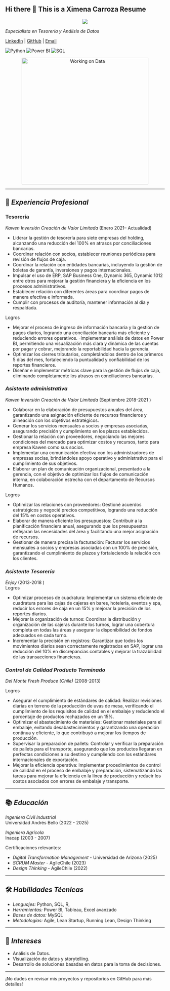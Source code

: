 ## Hi there 👋 This is a Ximena Carroza Resume
<p align="center">
  <img src="https://readme-typing-svg.herokuapp.com?color=0366d6&lines=Hello+World!;Bienvenido+a+mi+perfil+de+GitHub!;Innovación+y+Análisis+de+Datos!" />
</p>

*Especialista en Tesoreria y Análisis de Datos*  

[LinkedIn](https:/www.linkedin.com/in/ximena-carroza) | [GitHub](https://github.com/XimenaCarroza/) | [Email](mailto:ximenacarrozap@gmail.com)  

![Python](https://img.shields.io/badge/Python-3.9-blue)  ![Power BI](https://img.shields.io/badge/Power%20BI-Data%20Visualization-orange) ![SQL](https://img.shields.io/badge/SQL-Database%20Management-brightgreen)

<p align="center">
<img src="https://media4.giphy.com/media/v1.Y2lkPTc5MGI3NjExYXlkM3ZhaGIyYmJuY2NrdW52bDBia25vcjY0YWVmNDViMGw0bngwYiZlcD12MV9pbnRlcm5hbF9naWZfYnlfaWQmY3Q9Zw/heIX5HfWgEYlW/giphy.gif" width="400" alt="Working on Data">  
</p>

---

## 💼 *Experiencia Profesional*  

### **Tesorería**  
*Kawen Inversión Creación de Valor Limitada* (Enero 2021– Actualidad)   
- Liderar la gestión de tesorería para siete empresas del holding, alcanzando una reducción del 100% en atrasos por conciliaciones bancarias. 
- Coordinar relación con socios, establecer reuniones periódicas para revisión de flujos de caja. 
- Coordinar la relación con entidades bancarias, incluyendo la gestión de boletas de garantía, inversiones y pagos internacionales.
- Impulsar el uso de ERP, SAP Business One, Dynamic 365, Dynamic 1012 entre otros  para mejorar la gestión financiera y la eficiencia en los procesos administrativos.
- Establecer relación con diferentes áreas para coordinar pagos de manera efectiva e informada.
- Cumplir con procesos de auditoría, mantener información al día y respaldada. 

Logros
- Mejorar el proceso de ingreso de información bancaria y la gestión de pagos diarios, logrando una conciliación bancaria más eficiente y reduciendo errores operativos. -Implementar análisis de datos en Power BI, permitiendo una visualización más clara y dinámica de las cuentas por pagar y cobrar, mejorando la reportabilidad hacia la gerencia.
- Optimizar los cierres tributarios, completándolos dentro de los primeros 5 días del mes, fortaleciendo la  puntualidad y confiabilidad de los reportes financieros.
- Diseñar e implementar métricas clave para la gestión de flujos de caja, eliminando completamente los atrasos en conciliaciones bancarias. 

### *Asistente administrativa*  
*Kawen Inversión Creación de Valor Limitada* (Septiembre 2018-2021  ) 
- Colaborar en la elaboración de presupuestos anuales del área, garantizando una asignación eficiente de recursos financieros y alineación con los objetivos estratégicos.
- Generar los servicios mensuales a socios y empresas asociadas, asegurando precisión y cumplimiento en los plazos establecidos.
- Gestionar la relación con proveedores, negociando las mejores condiciones del mercado para optimizar costos y recursos, tanto para empresa Kawen como sus socios.
- Implementar una comunicación efectiva con los administradores de empresas socias, brindándoles apoyo operativo y administrativo para el cumplimiento de sus objetivos.
- Elaborar un plan de comunicación organizacional, presentado a la gerencia, con el objetivo de optimizar los flujos de comunicación interna, en colaboración estrecha con el departamento de Recursos Humanos. 

Logros
- Optimizar las relaciones con proveedores: Gestioné acuerdos estratégicos y negocié precios competitivos, logrando una reducción del 15% en costos operativos. 
- Elaborar de manera eficiente los presupuestos: Contribuir a la planificación financiera anual, asegurando que los presupuestos reflejaran las necesidades del área y facilitando una mejor asignación de recursos.
- Gestionar de manera  precisa la facturación: Facturar los servicios mensuales a socios y empresas asociadas con un 100% de precisión, garantizando el cumplimiento de plazos y fortaleciendo la relación con los clientes. 

### *Asistente Tesorería*  
*Enjoy* (2013-2018 )  
Logros
- Optimizar procesos de cuadratura: Implementar un sistema eficiente de cuadratura para las cajas de cajeras en bares, hotelería, eventos y spa, reducir los errores de caja en un 15% y mejorar la precisión de los reportes diarios. 
- Mejorar la organización de turnos: Coordinar la distribución y organización de las cajeras durante los turnos, lograr una cobertura completa en todas las áreas y asegurar la disponibilidad de fondos adecuados en cada turno.
- Incrementar la precisión en registros: Garantizar que todos los movimientos diarios sean correctamente registrados en SAP, lograr una reducción del 10% en discrepancias contables y mejorar la trazabilidad de las transacciones financieras. 


### *Control de Calidad Producto Terminado*  
*Del Monte Fresh Produce (Chile)* (2008-2013)  

Logros
- Asegurar el cumplimiento de estándares de calidad: Realizar revisiones diarias en terreno de la producción de uvas de mesa, verificando el cumplimiento de los requisitos de calidad en el embalaje y reduciendo el porcentaje de productos rechazados en un 15%.
- Optimizar el abastecimiento de materiales: Gestionar materiales para el embalaje, evitando desabastecimientos y garantizando una operación continua y eficiente, lo que contribuyó a mejorar los tiempos de producción.
- Supervisar la preparación de pallets: Controlar y verificar la preparación de pallets para el transporte, asegurando que los productos llegaran en perfectas condiciones a su destino y cumpliendo con los estándares internacionales de exportación.
- Mejorar la eficiencia operativa: Implementar procedimientos de control de calidad en el proceso de embalaje y preparación, sistematizando las tareas para mejorar la eficiencia en la línea de producción y reducir los costos asociados con errores de embalaje y transporte. 

---

## 📚 *Educación*  

*Ingeniera Civil Industrial*  
Universidad Andrés Bello  (2022 - 2025) 

*Ingeniera Agrícola*  
Inacap (2003 - 2007) 
 
Certificaciones relevantes:  
- *Digital Transformation Management* - Universidad de Arizona   (2025)  
- *SCRUM Master* - AgileChile (2023)
- *Design Thinking* - AgileChile (2022) 
---

## 🛠️ *Habilidades Técnicas*  
- *Lenguajes:* Python, SQL, R,  
- *Herramientas:* Power BI, Tableau, Excel avanzado  
- *Bases de datos:* MySQL
- *Metodologías:* Agile, Lean Startup, Running Lean, Design Thinking  

---
<!--
## 🚀 *Proyectos Destacados*  

### *Star Wars API*  
- Diseñé una pagina web con la lectura de API de personajes de StarWars y otra API que entrega las fotografias de los personajes para generar una carta:  
- Código disponible en GitHub: [Cards Blog Starwars](https://github.com/fjparrah/4geeks-cards-blog-starwars).  

### *Dashboard de KPIs en Power BI*  
- Creé un dashboard interactivo para monitorear métricas de Finanzas y Logística un set de datos llamado Super Store de kaggle para aprobar el certificado de Data Analyst de CoderHouse .  
- Incluye dashboard de Finzanzas, Logistica y Top 10.
- Proyecto disponible en NovyPro: [Portfolio](https://www.novypro.com/profile_about/franciscoparra?Popup=memberProject&Data=1682116889675x145766686508100200)

### *Portafolio Vite en GITHUB*  
- Adapte un template en Vite para portfolio 3D  
- Código disponible en GitHub: [Portfolio](https://github.com/fjparrah/React-personal-portfolio).  

---
-->
## 🌟 *Intereses*  
- Análisis de Datos.  
- Visualización de datos y storytelling.  
- Desarrollo de soluciones basadas en datos para la toma de decisiones.  

---

¡No dudes en revisar mis proyectos y repositorios en GitHub para más detalles!  

<!--
*fjparrah/fjparrah* is a ✨ special ✨ repository because its README.md (this file) appears on your GitHub profile.

Here are some ideas to get you started:

- 🔭 I’m currently working on ...
- 🌱 I’m currently learning ...
- 👯 I’m looking to collaborate on ...
- 🤔 I’m looking for help with ...
- 💬 Ask me about ...
- 📫 How to reach me: ...
- 😄 Pronouns: ...
- ⚡ Fun fact: ...
-->

<!--
**XimenaCarroza/XimenaCarroza** is a ✨ _special_ ✨ repository because its `README.md` (this file) appears on your GitHub profile.

Here are some ideas to get you started:

- 🔭 I’m currently working on ...
- 🌱 I’m currently learning ...
- 👯 I’m looking to collaborate on ...
- 🤔 I’m looking for help with ...
- 💬 Ask me about ...
- 📫 How to reach me: ...
- 😄 Pronouns: ...
- ⚡ Fun fact: ...
-->
